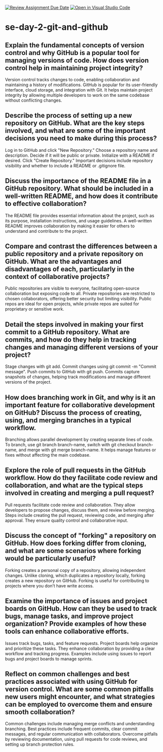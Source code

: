 [![Review Assignment Due Date](https://classroom.github.com/assets/deadline-readme-button-22041afd0340ce965d47ae6ef1cefeee28c7c493a6346c4f15d667ab976d596c.svg)](https://classroom.github.com/a/8wgCKhpZ)
[![Open in Visual Studio Code](https://classroom.github.com/assets/open-in-vscode-2e0aaae1b6195c2367325f4f02e2d04e9abb55f0b24a779b69b11b9e10269abc.svg)](https://classroom.github.com/online_ide?assignment_repo_id=15590249&assignment_repo_type=AssignmentRepo)
# se-day-2-git-and-github
## Explain the fundamental concepts of version control and why GitHub is a popular tool for managing versions of code. How does version control help in maintaining project integrity?
Version control tracks changes to code, enabling collaboration and maintaining a history of modifications. GitHub is popular for its user-friendly interface, cloud storage, and integration with Git. It helps maintain project integrity by allowing multiple developers to work on the same codebase without conflicting changes.
## Describe the process of setting up a new repository on GitHub. What are the key steps involved, and what are some of the important decisions you need to make during this process?
Log in to GitHub and click "New Repository."
Choose a repository name and description.
Decide if it will be public or private.
Initialize with a README if desired.
Click "Create Repository."
Important decisions include repository visibility and whether to include a README or .gitignore file.
## Discuss the importance of the README file in a GitHub repository. What should be included in a well-written README, and how does it contribute to effective collaboration?
The README file provides essential information about the project, such as its purpose, installation instructions, and usage guidelines. A well-written README improves collaboration by making it easier for others to understand and contribute to the project.
## Compare and contrast the differences between a public repository and a private repository on GitHub. What are the advantages and disadvantages of each, particularly in the context of collaborative projects?
Public repositories are visible to everyone, facilitating open-source collaboration but exposing code to all. Private repositories are restricted to chosen collaborators, offering better security but limiting visibility. Public repos are ideal for open projects, while private repos are suited for proprietary or sensitive work.
## Detail the steps involved in making your first commit to a GitHub repository. What are commits, and how do they help in tracking changes and managing different versions of your project?
Stage changes with git add.
Commit changes using git commit -m "Commit message".
Push commits to GitHub with git push.
Commits capture snapshots of changes, helping track modifications and manage different versions of the project.
## How does branching work in Git, and why is it an important feature for collaborative development on GitHub? Discuss the process of creating, using, and merging branches in a typical workflow.
Branching allows parallel development by creating separate lines of code. To branch, use git branch branch-name, switch with git checkout branch-name, and merge with git merge branch-name. It helps manage features or fixes without affecting the main codebase.
## Explore the role of pull requests in the GitHub workflow. How do they facilitate code review and collaboration, and what are the typical steps involved in creating and merging a pull request?
Pull requests facilitate code review and collaboration. They allow developers to propose changes, discuss them, and review before merging. Steps include creating the pull request, reviewing code, and merging after approval. They ensure quality control and collaborative input.
## Discuss the concept of "forking" a repository on GitHub. How does forking differ from cloning, and what are some scenarios where forking would be particularly useful?
Forking creates a personal copy of a repository, allowing independent changes. Unlike cloning, which duplicates a repository locally, forking creates a new repository on GitHub. Forking is useful for contributing to projects where you don’t have write access.
## Examine the importance of issues and project boards on GitHub. How can they be used to track bugs, manage tasks, and improve project organization? Provide examples of how these tools can enhance collaborative efforts.
Issues track bugs, tasks, and feature requests. Project boards help organize and prioritize these tasks. They enhance collaboration by providing a clear workflow and tracking progress. Examples include using issues to report bugs and project boards to manage sprints.
## Reflect on common challenges and best practices associated with using GitHub for version control. What are some common pitfalls new users might encounter, and what strategies can be employed to overcome them and ensure smooth collaboration?
Common challenges include managing merge conflicts and understanding branching. Best practices include frequent commits, clear commit messages, and regular communication with collaborators. Overcome pitfalls by reviewing documentation, using pull requests for code reviews, and setting up branch protection rules.
